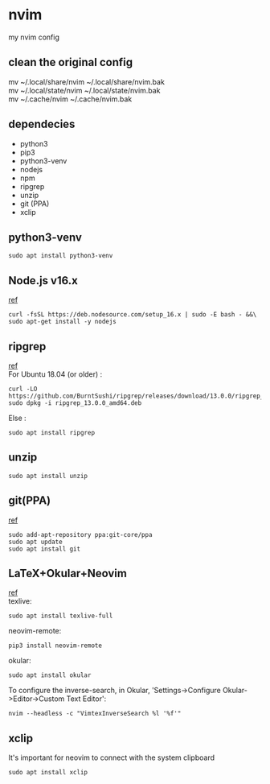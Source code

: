 # nvim
my nvim config

## clean the original config
mv ~/.local/share/nvim ~/.local/share/nvim.bak  
mv ~/.local/state/nvim ~/.local/state/nvim.bak  
mv ~/.cache/nvim ~/.cache/nvim.bak  

## dependecies
+ python3
+ pip3
+ python3-venv
+ nodejs
+ npm
+ ripgrep
+ unzip
+ git (PPA)
+ xclip

## python3-venv
```
sudo apt install python3-venv
```

## Node.js v16.x
[ref](https://github.com/nodesource/distributions/blob/master/README.md)  
```
curl -fsSL https://deb.nodesource.com/setup_16.x | sudo -E bash - &&\
sudo apt-get install -y nodejs
```

## ripgrep
[ref](https://github.com/BurntSushi/ripgrep)  
For Ubuntu 18.04 (or older) :  
```
curl -LO https://github.com/BurntSushi/ripgrep/releases/download/13.0.0/ripgrep_13.0.0_amd64.deb
sudo dpkg -i ripgrep_13.0.0_amd64.deb
```
Else :  
```
sudo apt install ripgrep
```

## unzip
```
sudo apt install unzip
```

## git(PPA)
[ref](https://launchpad.net/~git-core/+archive/ubuntu/ppa)
```
sudo add-apt-repository ppa:git-core/ppa
sudo apt update
sudo apt install git
```

## LaTeX+Okular+Neovim
[ref](https://www.bbsmax.com/A/Vx5MojXpzN/)  
texlive:  
```
sudo apt install texlive-full
```  
neovim-remote:  
```
pip3 install neovim-remote
```  
okular:  
```  
sudo apt install okular
```  
To configure the inverse-search, in Okular, 'Settings->Configure Okular->Editor->Custom Text Editor':  
```
nvim --headless -c "VimtexInverseSearch %l '%f'"
```  

## xclip
It's important for neovim to connect with the system clipboard  
```
sudo apt install xclip
```  
